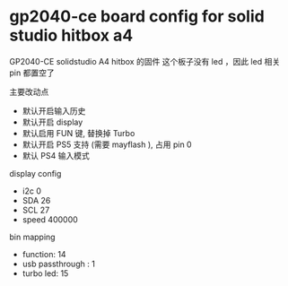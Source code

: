 # gp2040-ce board config for solid studio hitbox a4 

GP2040-CE solidstudio A4 hitbox 的固件
这个板子没有 led ，因此 led 相关 pin 都置空了

主要改动点

* 默认开启输入历史
* 默认开启 display
* 默认启用 FUN 键, 替换掉 Turbo
* 默认开启 PS5 支持 (需要 mayflash ), 占用 pin 0
* 默认 PS4 输入模式

display config

* i2c 0 
* SDA 26
* SCL 27
* speed 400000

bin mapping

* function: 14
* usb passthrough :  1
* turbo led: 15


